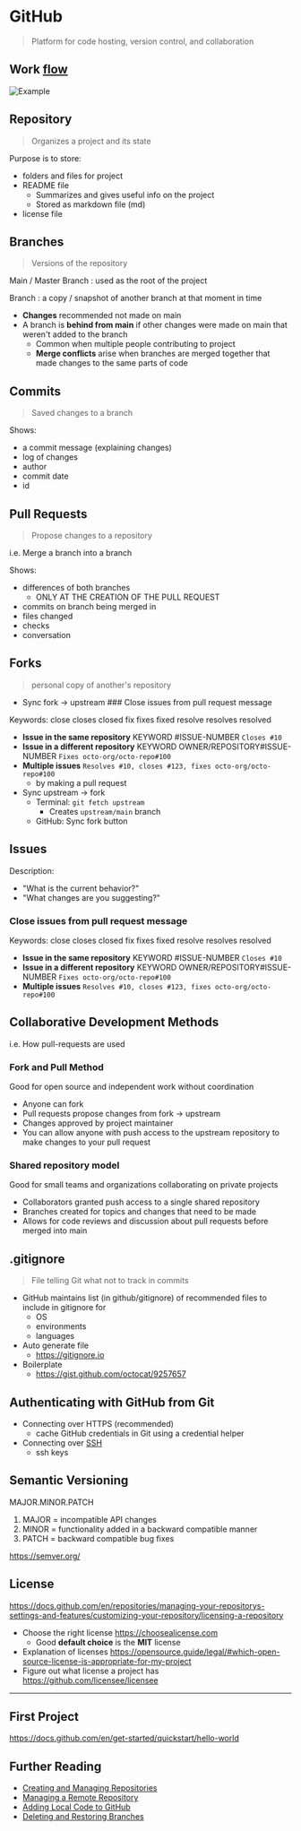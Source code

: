 # GitHub

> Platform for code hosting, version control, and collaboration

## Work [flow](https://docs.github.com/en/get-started/quickstart/github-flow)

![Example](https://docs.github.com/assets/cb-23923/mw-1440/images/help/repository/branching.webp 'Example of a branch "branching" off of main')

## Repository

> Organizes a project and its state

Purpose is to store:

- folders and files for project
- README file
  - Summarizes and gives useful info on the project
  - Stored as markdown file (md)
- license file

## Branches

> Versions of the repository

Main / Master Branch
: used as the root of the project

Branch
: a copy / snapshot of another branch at that moment in time

- **Changes** recommended not made on main
- A branch is **behind from main** if other changes were made on main that weren't added to the branch
  - Common when multiple people contributing to project
  - **Merge conflicts** arise when branches are merged together that made changes to the same parts of code

## Commits

> Saved changes to a branch

Shows:

- a commit message (explaining changes)
- log of changes
- author
- commit date
- id

## Pull Requests

> Propose changes to a repository

i.e. Merge a branch into a branch

Shows:

- differences of both branches
  - ONLY AT THE CREATION OF THE PULL REQUEST
- commits on branch being merged in
- files changed
- checks
- conversation

## Forks

> personal copy of another's repository

- Sync fork -> upstream ### Close issues from pull request message

Keywords: close closes closed fix fixes fixed resolve resolves resolved

- **Issue in the same repository**
  KEYWORD #ISSUE-NUMBER
  ```Closes #10```
- **Issue in a different repository**
  KEYWORD OWNER/REPOSITORY#ISSUE-NUMBER
  ```Fixes octo-org/octo-repo#100```
- **Multiple issues**
  ```Resolves #10, closes #123, fixes octo-org/octo-repo#100```
  - by making a pull request
- Sync upstream -> fork
  - Terminal: ```git fetch upstream```
    - Creates ```upstream/main``` branch
  - GitHub: Sync fork button

## Issues

Description:

- "What is the current behavior?"
- "What changes are you suggesting?"

### Close issues from pull request message

Keywords: close closes closed fix fixes fixed resolve resolves resolved

- **Issue in the same repository**
  KEYWORD #ISSUE-NUMBER
  ```Closes #10```
- **Issue in a different repository**
  KEYWORD OWNER/REPOSITORY#ISSUE-NUMBER
  ```Fixes octo-org/octo-repo#100```
- **Multiple issues**
  ```Resolves #10, closes #123, fixes octo-org/octo-repo#100```

## Collaborative Development Methods

i.e. How pull-requests are used

### Fork and Pull Method

Good for open source and independent work without coordination

- Anyone can fork
- Pull requests propose changes from fork -> upstream
- Changes approved by project maintainer
- You can allow anyone with push access to the upstream repository to make changes to your pull request

### Shared repository model

Good for small teams and organizations collaborating on private projects

- Collaborators granted push access to a single shared repository
- Branches created for topics and changes that need to be made
- Allows for code reviews and discussion about pull requests before merged into main

## .gitignore

> File telling Git what not to track in commits

- GitHub maintains list (in github/gitignore) of recommended files to include in gitignore for
  - OS
  - environments
  - languages
- Auto generate file
  - <https://gitignore.io>
- Boilerplate
  - <https://gist.github.com/octocat/9257657>

## Authenticating with GitHub from Git

- Connecting over HTTPS (recommended)
  - cache GitHub credentials in Git using a credential helper
- Connecting over [SSH](https://docs.github.com/en/authentication/connecting-to-github-with-ssh)
  - ssh keys

## Semantic Versioning

MAJOR.MINOR.PATCH

1) MAJOR = incompatible API changes
2) MINOR = functionality added in a backward compatible manner
3) PATCH = backward compatible bug fixes

<https://semver.org/>

## License

<https://docs.github.com/en/repositories/managing-your-repositorys-settings-and-features/customizing-your-repository/licensing-a-repository>

- Choose the right license
  <https://choosealicense.com>
  - Good **default choice** is the **MIT** license
- Explanation of licenses
  <https://opensource.guide/legal/#which-open-source-license-is-appropriate-for-my-project>
- Figure out what license a project has
  <https://github.com/licensee/licensee>

---

## First Project

<https://docs.github.com/en/get-started/quickstart/hello-world>

## Further Reading

- [Creating and Managing Repositories](https://docs.github.com/en/repositories/creating-and-managing-repositories)
- [Managing a Remote Repository](https://docs.github.com/en/get-started/getting-started-with-git/managing-remote-repositories)
- [Adding Local Code to GitHub](https://docs.github.com/en/migrations/importing-source-code/using-the-command-line-to-import-source-code/adding-locally-hosted-code-to-github)
- [Deleting and Restoring Branches](https://docs.github.com/en/repositories/configuring-branches-and-merges-in-your-repository/managing-branches-in-your-repository/deleting-and-restoring-branches-in-a-pull-request)
